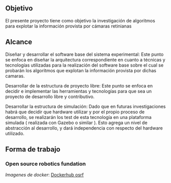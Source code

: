 
## Objetivo

El presente proyecto tiene como objetivo la investigación de algoritmos para explotar la información provista por cámaras retinianas

## Alcance

Diseñar y desarrollar el software base del sistema experimental: Este punto se enfoca en diseñar la arquitectura correspondiente en cuanto a técnicas y tecnologías utilizadas para la realización del software base sobre el cual se probarán los algoritmos que explotan la información provista por dichas camaras.

Desarrollar de la estructura de proyecto libre: Este punto se enfoca en decidir e implementar las herramientas y tecnologías para que sea un proyecto de desarrollo libre y contributivo.

Desarrollar la estructura de simulación: Dado que en futuras investigaciones habrá que decidir que hardware utilizar y por el propio proceso de desarrollo, se realizarán los test de esta tecnología en una plataforma simulada ( realizada con Gazebo o similar ). Esto agrega un nivel de abstracción al desarrollo, y dará independencia con respecto del hardware utilizado.

## Forma de trabajo

### Open source robotics fundation

*Imagenes de docker*: [Dockerhub osrf](https://hub.docker.com/u/osrf/)
